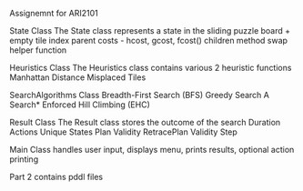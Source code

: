 Assignemnt for ARI2101

State Class
The State class represents a state in the sliding puzzle
board + empty tile index
parent
costs - hcost, gcost, fcost()
children method
swap helper function


Heuristics Class
The Heuristics class contains various 2 heuristic functions
Manhattan Distance
Misplaced Tiles

SearchAlgorithms Class
Breadth-First Search (BFS)
Greedy Search
A Search*
Enforced Hill Climbing (EHC)

Result Class
The Result class stores the outcome of the search
Duration 
Actions
Unique States
Plan
Validity
RetracePlan
Validity Step

Main Class
handles user input, displays menu, prints results, optional action printing

Part 2 contains pddl files
